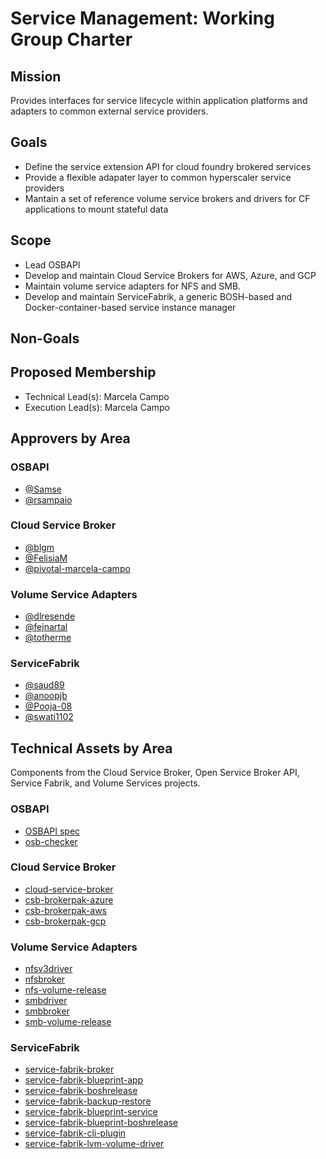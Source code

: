 # Service Management: Working Group Charter

## Mission

Provides interfaces for service lifecycle within application platforms and adapters to common external service providers.

## Goals

- Define the service extension API for cloud foundry brokered services
- Provide a flexible adapater layer to common hyperscaler service providers
- Mantain a set of reference volume service brokers and drivers for CF applications to mount stateful data

## Scope
- Lead OSBAPI
- Develop and maintain Cloud Service Brokers for AWS, Azure, and GCP
- Maintain volume service adapters for NFS and SMB.
- Develop and maintain ServiceFabrik, a generic BOSH-based and Docker-container-based service instance manager

## Non-Goals




## Proposed Membership

- Technical Lead(s): Marcela Campo
- Execution Lead(s): Marcela Campo

## Approvers by Area
### OSBAPI
* [@Samse](https://github.com/Samse)
* [@rsampaio](https://github.com/rsampaio)

### Cloud Service Broker
* [@blgm](https://github.com/blgm)
* [@FelisiaM](https://github.com/FelisiaM)
* [@pivotal-marcela-campo](https://github.com/pivotal-marcela-campo) 


### Volume Service Adapters

* [@dlresende](https://github.com/dlresende)
* [@fejnartal](https://github.com/fejnartal)
* [@totherme](https://github.com/totherme)

### ServiceFabrik

* [@saud89](https://github.com/saud89)
* [@anoopjb](https://github.com/anoopjb)
* [@Pooja-08](https://github.com/Pooja-08) 
* [@swati1102](https://github.com/swati1102)


## Technical Assets by Area

Components from the Cloud Service Broker, Open Service Broker API, Service Fabrik, and Volume Services projects.

### OSBAPI
* [OSBAPI spec](https://github.com/openservicebrokerapi/servicebroker)
* [osb-checker](https://github.com/openservicebrokerapi/osb-checker)

### Cloud Service Broker

* [cloud-service-broker](https://github.com/cloudfoundry-incubator/cloud-service-broker)
* [csb-brokerpak-azure](https://github.com/cloudfoundry-incubator/csb-brokerpak-azure)
* [csb-brokerpak-aws](https://github.com/cloudfoundry-incubator/csb-brokerpak-aws)
* [csb-brokerpak-gcp](https://github.com/cloudfoundry-incubator/csb-brokerpak-gcp)

### Volume Service Adapters

* [nfsv3driver](https://github.com/cloudfoundry/nfsv3driver)
* [nfsbroker](https://github.com/cloudfoundry/nfsbroker)
* [nfs-volume-release](https://github.com/cloudfoundry/nfs-volume-release)
* [smbdriver](https://github.com/cloudfoundry/smbdriver)
* [smbbroker](https://github.com/cloudfoundry/smbbroker)
* [smb-volume-release](https://github.com/cloudfoundry/smb-volume-release)

### ServiceFabrik

* [service-fabrik-broker](https://github.com/cloudfoundry-incubator/service-fabrik-broker)
* [service-fabrik-blueprint-app](https://github.com/cloudfoundry-incubator/service-fabrik-blueprint-app)
* [service-fabrik-boshrelease](cloudfoundry-incubator/service-fabrik-boshrelease)
* [service-fabrik-backup-restore](cloudfoundry-incubator/service-fabrik-backup-restore)
* [service-fabrik-blueprint-service](cloudfoundry-incubator/service-fabrik-blueprint-service)
* [service-fabrik-blueprint-boshrelease](cloudfoundry-incubator/service-fabrik-blueprint-boshrelease)
* [service-fabrik-cli-plugin](cloudfoundry-incubator/service-fabrik-cli-plugin)
* [service-fabrik-lvm-volume-driver](cloudfoundry-incubator/service-fabrik-lvm-volume-driver)